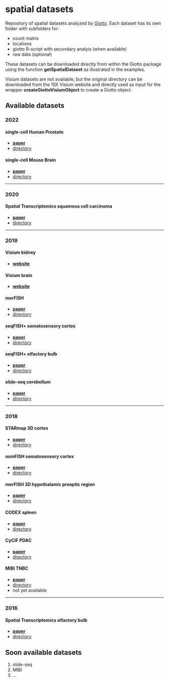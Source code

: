# spatial datasets
Repository of spatial datasets analyzed by [Giotto](https://rubd.github.io/Giotto/). Each dataset has its own folder with subfolders for:  
- count matrix  
- locations  
- giotto R-script with secondary analyis (when available)   
- raw data  (optional)  

These datasets can be downloaded directly from within the Giotto package using the function **getSpatialDataset** as illustrated in the examples. 

Visium datasets are not available, but the original directory can be downloaded from the 10X Visium website and directly used as input for the wrapper
**createGiottoVisiumObject** to create a Giotto object.  




## Available datasets

### 2022

#### single-cell Human Prostate
- [**paper**]()
- [directory](./data/2022_scRNAseq_human_prostate)


#### single-cell Mouse Brain
- [**paper**]() 
- [directory](./data/2022_scRNAseq_mouse_brain)


-------------------------------------------------------------------------


### 2020

#### Spatial Transcriptomics squamous cell carcinoma
- [**paper**](https://www.sciencedirect.com/science/article/pii/S0092867420306723)  
- [directory](./data/2020_ST_SCC)

-------------------------------------------------------------------------

### 2019

#### Visium kidney
- [**website**](https://support.10xgenomics.com/spatial-gene-expression/datasets/1.1.0/V1_Mouse_Kidney)  

#### Visium brain
- [**website**](https://support.10xgenomics.com/spatial-gene-expression/datasets/1.1.0/V1_Adult_Mouse_Brain)  

#### merFISH 
- [**paper**](https://www.pnas.org/content/116/39/19490)  
- [directory](./data/2019_merFISH_PNAS)

#### seqFISH+ somatosensory cortex
- [**paper**](https://www.nature.com/articles/s41586-019-1049-y)  
- [directory](./data/2019_seqfish_plus_SScortex/)

#### seqFISH+ olfactory bulb
- [**paper**](https://www.nature.com/articles/s41586-019-1049-y)  
- [directory](./data/2019_seqfish_plus_olfactory_bulb/)

#### slide-seq cerebellum
- [**paper**](https://science.sciencemag.org/content/363/6434/1463)  
- [directory](./data/2019_slideseq_cerebellum/)

-------------------------------------------------------------------------


### 2018

#### STARmap 3D cortex
- [**paper**](https://science.sciencemag.org/content/361/6400/eaat5691)  
- [directory](./data/2018_starmap_3D_cortex/)

#### osmFISH somatosensory cortex
- [**paper**](https://www.nature.com/articles/s41592-018-0175-z)  
- [directory](./data/2018_osmFISH_SScortex/)

#### merFISH 3D hypothalamic preoptic region
- [**paper**](https://science.sciencemag.org/content/362/6416/eaau5324)
- [directory](./data/2018_merFISH_science_hypo_preoptic/)

#### CODEX spleen
- [**paper**](http://www.sciencedirect.com/science/article/pii/S0092867418309048)
- [directory](./data/2018_codex_spleen/)

#### CyCIF PDAC
- [**paper**](https://doi.org/10.7554/eLife.31657)
- [directory](./data/2018_CyCIF_PDAC/)

#### MIBI TNBC
- [**paper**](https://www.cell.com/fulltext/S0092-8674(18)31100-0)
- [directory](./data/2019_slideseq_cerebellum/)
- not yet available

--------------------------------------------------------------------------

### 2016

#### Spatial Transcriptomics olfactory bulb
- [**paper**](https://science.sciencemag.org/content/353/6294/78)
- [directory](./data/2016_ST_olfactory_bulb/)

## Soon available datasets  

1. slide-seq
2. MIBI
3. ...
